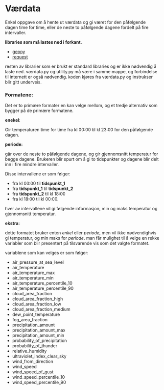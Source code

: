 # Værdata
Enkel oppgave om å hente ut værdata og gi været for den påfølgende dagen
time for time, eller de neste to påfølgende dagene fordelt på fire
intervaller. 

**libraries som må lastes ned i forkant.**
  - [geopy](https://pypi.org/project/geopy/)
  - [request](https://pypi.org/project/requests/)

resten av librarier som er brukt er standard libraries og er ikke nødvendig å laste ned.
værdata.py og utility.py må være i samme mappe, og forbindelse
til internett er også nødvendig. koden kjøres fra værdata.py
og instrukser blir gitt underveis.

### Formatene:
Det er to primære formater en kan velge mellom, og et tredje alternativ som bygger på de primære formatene.

**enekel:**

Gir temperaturen time for time fra kl 00:00 til kl 23:00 for den påfølgende dagen.

**periode:**

går over de neste to påfølgende dagene, og gir gjennomsnitt temperatur for begge dagene. 
Brukeren blir spurt om å gi to tidspunkter og dagene blir delt inn i fire mindre intervaller.

Disse intervallene er som følger:
  - fra kl 00:00 til **tidspunkt_1**
  - fra **tidspunkt_1** til **tidspunkt_2**
  - fra **tidspunkt_2** til kl 18:00
  - fra kl 18:00 til kl 00:00.

hver av intervallene vil gi følgende informasjon, min og maks temperatur og gjennomsnitt temperatur.

**ekstra:**

dette formatet bruker enten *enkel* eller *periode*, men vil ikke nødvendighvis gi temperatur, og min maks for *periode*.
man får mulighet til å velge en rekke variabler som blir presentert på tilsvarende vis som det valgte formatet.

variablene som kan velges er som følger:
  - air_pressure_at_sea_level
  - air_temperature
  - air_temperature_max
  - air_temperature_min
  - air_temperature_percentile_10
  - air_temperature_percentile_90
  - cloud_area_fraction
  - cloud_area_fraction_high
  - cloud_area_fraction_low
  - cloud_area_fraction_medium
  - dew_point_temperature
  - fog_area_fraction
  - precipitation_amount
  - precipitation_amount_max
  - precipitation_amount_min
  - probability_of_precipitation
  - probability_of_thunder
  - relative_humidity
  - ultraviolet_index_clear_sky
  - wind_from_direction
  - wind_speed
  - wind_speed_of_gust
  - wind_speed_percentile_10
  - wind_speed_percentile_90


